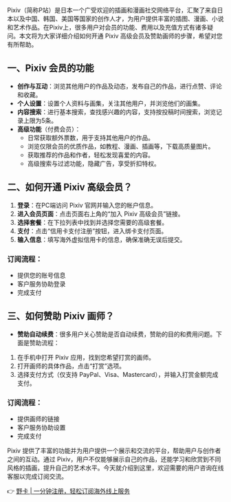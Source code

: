 Pixiv（简称P站）是日本一个广受欢迎的插画和漫画社交网络平台，汇聚了来自日本以及中国、韩国、美国等国家的创作人才，为用户提供丰富的插图、漫画、小说和艺术作品。在Pixiv上，很多用户对会员的功能、费用以及充值方式有诸多疑问。本文将为大家详细介绍如何开通 Pixiv 高级会员及赞助画师的步骤，希望对您有所帮助。

## 一、Pixiv 会员的功能

- **创作与互动**：浏览其他用户的作品及动态，发布自己的作品，进行点赞、评论和收藏。
- **个人设置**：设置个人资料与画集，关注其他用户，并浏览他们的画集。
- **内容搜索**：进行基本搜索，查找感兴趣的内容，支持按投稿时间搜索，浏览记录上限为5条。
- **高级功能**（付费会员）：
  - 日常获取额外票数，用于支持其他用户的作品。
  - 浏览仅限会员的优质作品，如教程、漫画、插画等，下载高质量图片。
  - 获取推荐的作品和作者，轻松发现喜爱的内容。
  - 高级搜索与过滤功能，隐藏广告，享受折扣特权。

## 二、如何开通 Pixiv 高级会员？

1. **登录**：在PC端访问 Pixiv 官网并输入您的帐户信息。
2. **进入会员页面**：点击页面右上角的“加入 Pixiv 高级会员”链接。
3. **选择套餐**：在下拉列表中找到并选择您需要的高级套餐。
4. **支付**：点击“信用卡支付注册”按钮，进入绑卡支付页面。
5. **输入信息**：填写海外虚拟信用卡的信息，确保准确无误后提交。

### 订阅流程：

- 提供您的账号信息
- 客户服务协助登录
- 完成支付

## 三、如何赞助 Pixiv 画师？

- **赞助自动续费**：很多用户关心赞助是否自动续费，赞助的目的和费用问题。下面是赞助流程：
  
1. 在手机中打开 Pixiv 应用，找到您希望打赏的画师。
2. 打开画师的具体作品，点击“打赏”选项。
3. 选择支付方式（仅支持 PayPal、Visa、Mastercard），并输入打赏金额完成支付。

### 订阅流程：

- 提供画师的链接
- 客户服务协助设置
- 完成支付 

Pixiv 提供了丰富的功能并为用户提供一个展示和交流的平台，帮助用户与创作者之间的互动。通过 Pixiv，用户不仅能够展示自己的作品，还能学习和欣赏到不同风格的插画，提升自己的艺术水平。今天就介绍到这里，欢迎需要的用户咨询在线客服以完成订阅交流。

👉 [野卡 | 一分钟注册，轻松订阅海外线上服务](https://bit.ly/bewildcard)